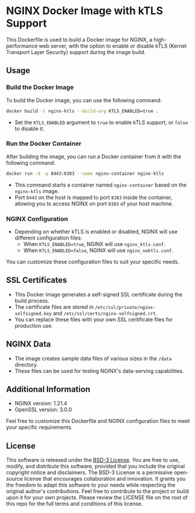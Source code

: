 # NGINX Docker Image with kTLS Support

This Dockerfile is used to build a Docker image for NGINX, a high-performance web server, with the option to enable or disable kTLS (Kernel Transport Layer Security) support during the image build.

## Usage

### Build the Docker Image

To build the Docker image, you can use the following command:

```bash
docker build -t nginx-ktls --build-arg KTLS_ENABLED=true .
```

- Set the `KTLS_ENABLED` argument to `true` to enable kTLS support, or `false` to disable it.

### Run the Docker Container

After building the image, you can run a Docker container from it with the following command:

```bash
docker run -d -p 8443:8383 --name nginx-container nginx-ktls
```

- This command starts a container named `nginx-container` based on the `nginx-ktls` image.
- Port `8443` on the host is mapped to port `8383` inside the container, allowing you to access NGINX on port `8383` of your host machine.

### NGINX Configuration

- Depending on whether kTLS is enabled or disabled, NGINX will use different configuration files:
  - When `KTLS_ENABLED=true`, NGINX will use `nginx_ktls.conf`.
  - When `KTLS_ENABLED=false`, NGINX will use `nginx_noktls.conf`.

You can customize these configuration files to suit your specific needs.

## SSL Certificates

- This Docker image generates a self-signed SSL certificate during the build process.
- The certificate files are stored in `/etc/ssl/private/nginx-selfsigned.key` and `/etc/ssl/certs/nginx-selfsigned.crt`.
- You can replace these files with your own SSL certificate files for production use.

## NGINX Data

- The image creates sample data files of various sizes in the `/data` directory.
- These files can be used for testing NGINX's data-serving capabilities.

## Additional Information

- NGINX version: 1.21.4
- OpenSSL version: 3.0.0

Feel free to customize this Dockerfile and NGINX configuration files to meet your specific requirements.


## License

This software is released under the [BSD-3 License](https://opensource.org/license/bsd-3-clause/). You are free to use, modify, and distribute this software, provided that you include the original copyright notice and disclaimers. The BSD-3 License is a permissive open-source license that encourages collaboration and innovation. It grants you the freedom to adapt this software to your needs while respecting the original author's contributions. Feel free to contribute to the project or build upon it for your own projects. Please review the LICENSE file on the root of this repo for the full terms and conditions of this license.
